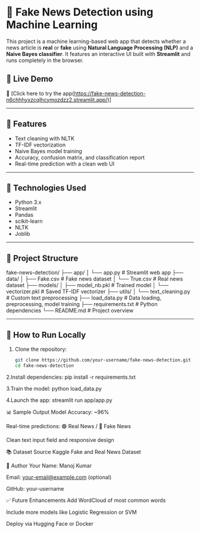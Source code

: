 # 📰 Fake News Detection using Machine Learning

This project is a machine learning-based web app that detects whether a news article is **real** or **fake** using **Natural Language Processing (NLP)** and a **Naive Bayes classifier**. It features an interactive UI built with **Streamlit** and runs completely in the browser.

## 🚀 Live Demo
🔗 [Click here to try the app(https://fake-news-detection-n6chhhyxzcqlhcymozdzz2.streamlit.app/)]

---

## 📌 Features

- Text cleaning with NLTK
- TF-IDF vectorization
- Naive Bayes model training
- Accuracy, confusion matrix, and classification report
- Real-time prediction with a clean web UI

---

## 🧠 Technologies Used

- Python 3.x
- Streamlit
- Pandas
- scikit-learn
- NLTK
- Joblib

---

## 📂 Project Structure

fake-news-detection/
├── app/
│ └── app.py # Streamlit web app
├── data/
│ ├── Fake.csv # Fake news dataset
│ └── True.csv # Real news dataset
├── models/
│ ├── model_nb.pkl # Trained model
│ └── vectorizer.pkl # Saved TF-IDF vectorizer
├── utils/
│ └── text_cleaning.py # Custom text preprocessing
├── load_data.py # Data loading, preprocessing, model training
├── requirements.txt # Python dependencies
└── README.md # Project overview


---

## 🧪 How to Run Locally

1. Clone the repository:
   ```bash
   git clone https://github.com/your-username/fake-news-detection.git
   cd fake-news-detection

2.Install dependencies:
pip install -r requirements.txt

3.Train the model:
python load_data.py

4.Launch the app:
streamlit run app/app.py

📊 Sample Output
Model Accuracy: ~96%

Real-time predictions: 🟢 Real News / 🔴 Fake News

Clean text input field and responsive design

📚 Dataset Source
Kaggle Fake and Real News Dataset


👤 Author
Your Name: Manoj Kumar

Email: your-email@example.com (optional)

GitHub: your-username


✅ Future Enhancements
Add WordCloud of most common words

Include more models like Logistic Regression or SVM

Deploy via Hugging Face or Docker

